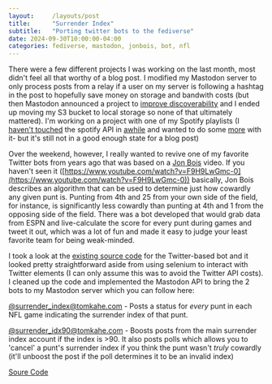 ```yaml
---
layout:     /layouts/post
title:      "Surrender Index"
subtitle:   "Porting twitter bots to the fediverse"
date: 2024-09-30T10:00:00-04:00
categories: fediverse, mastodon, jonbois, bot, nfl
---
```


There were a few different projects I was working on the last month, most didn't feel all that worthy of a blog post. I modified my Mastodon server to only process posts from a relay if a user on my server is following a hashtag in the post to hopefully save money on storage and bandwith costs (but then Mastodon announced a project to [improve discoverability](https://www.fediscovery.org/) and I ended up moving my S3 bucket to local storage so none of that ultimately mattered). I'm working on a project with one of my Spotify playlists (I [haven't touched](https://tomcasavant.com/playlist-creator-and-58-a-python-spotify-creation/) the spotify API in [awhile](https://github.com/TomCasavant/SpotifyAnimated) and wanted to do some [more](https://github.com/TomCasavant/SpotifyTrackComparison) with it- but it's still not in a good enough state for a blog post)

Over the weekend, however, I really wanted to revive one of my favorite Twitter bots from years ago that was based on a [Jon Bois](https://bsky.app/profile/jonbois.bsky.social) video. If you haven't seen it ([https://www.youtube.com/watch?v=F9H9LwGmc-0](https://www.youtube.com/watch?v=F9H9LwGmc-0)) basically, Jon Bois describes an algorithm that can be used to determine just how cowardly any given punt is. Punting from 4th and 25 from your own side of the field, for instance, is significantly less cowardly than punting at 4th and 1 from the opposing side of the field. There was a bot developed that would grab data from ESPN and live-calculate the score for every punt during games and tweet it out, which was a lot of fun and made it easy to judge your least favorite team for being weak-minded. 

I took a look at the [existing source code](https://github.com/andrew-shackelford/Surrender-Index) for the Twitter-based bot and it looked pretty straightforward aside from using selenium to interact with Twitter elements (I can only assume this was to avoid the Twitter API costs). I cleaned up the code and implemented the Mastodon API to bring the 2 bots to my Mastodon server which you can follow here:

[@surrender_index@tomkahe.com](https://tomkahe.com/@surrender_index) - Posts a status for *every* punt in each NFL game indicating the surrender index of that punt.

[@surrender_idx90@tomkahe.com](https://tomkahe.com/@surrender_idx90) - Boosts posts from the main surrender index account if the index is >90. It also posts polls which allows you to 'cancel' a punt's surrender index if you think the punt wasn't *truly* cowardly (it'll unboost the post if the poll determines it to be an invalid index) 

[Soure Code](https://github.com/TomCasavant/Surrender-Index)
